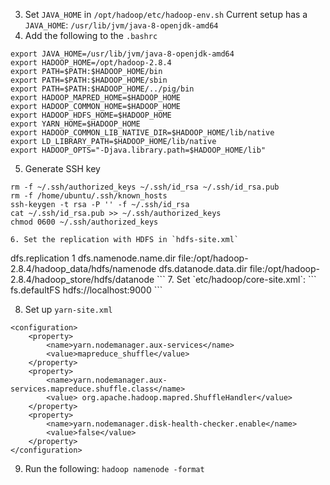
3. Set `JAVA_HOME` in `/opt/hadoop/etc/hadoop-env.sh`
Current setup has a `JAVA_HOME`: `/usr/lib/jvm/java-8-openjdk-amd64`
4. Add the following to the `.bashrc`
```
export JAVA_HOME=/usr/lib/jvm/java-8-openjdk-amd64
export HADOOP_HOME=/opt/hadoop-2.8.4
export PATH=$PATH:$HADOOP_HOME/bin
export PATH=$PATH:$HADOOP_HOME/sbin
export PATH=$PATH:$HADOOP_HOME/../pig/bin
export HADOOP_MAPRED_HOME=$HADOOP_HOME
export HADOOP_COMMON_HOME=$HADOOP_HOME
export HADOOP_HDFS_HOME=$HADOOP_HOME
export YARN_HOME=$HADOOP_HOME
export HADOOP_COMMON_LIB_NATIVE_DIR=$HADOOP_HOME/lib/native
export LD_LIBRARY_PATH=$HADOOP_HOME/lib/native
export HADOOP_OPTS="-Djava.library.path=$HADOOP_HOME/lib"
```

5. Generate SSH key
```
rm -f ~/.ssh/authorized_keys ~/.ssh/id_rsa ~/.ssh/id_rsa.pub
rm -f /home/ubuntu/.ssh/known_hosts
ssh-keygen -t rsa -P '' -f ~/.ssh/id_rsa
cat ~/.ssh/id_rsa.pub >> ~/.ssh/authorized_keys
chmod 0600 ~/.ssh/authorized_keys
```

```
6. Set the replication with HDFS in `hdfs-site.xml`
```
<configuration>
    <property>
        <name>dfs.replication</name>
        <value>1</value>
    </property>
    <property>
        <name>dfs.namenode.name.dir</name>
        <value>file:/opt/hadoop-2.8.4/hadoop_data/hdfs/namenode</value>
    </property>
    <property>
        <name>dfs.datanode.data.dir</name>
        <value>file:/opt/hadoop-2.8.4/hadoop_store/hdfs/datanode</value>
    </property>
</configuration>
```
7. Set `etc/hadoop/core-site.xml`:
```
<configuration>
    <property>
        <name>fs.defaultFS</name>
        <value>hdfs://localhost:9000</value>
    </property>
</configuration>
```

8. Set up `yarn-site.xml`
```
<configuration>
    <property>
        <name>yarn.nodemanager.aux-services</name>
        <value>mapreduce_shuffle</value>
    </property>
    <property>
        <name>yarn.nodemanager.aux-services.mapreduce.shuffle.class</name>
        <value> org.apache.hadoop.mapred.ShuffleHandler</value>
    </property>
    <property>
        <name>yarn.nodemanager.disk-health-checker.enable</name>
        <value>false</value>
    </property>
</configuration>
```

9. Run the following:
`hadoop namenode -format`
